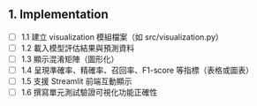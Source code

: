 ## 1. Implementation
- [ ] 1.1 建立 visualization 模組檔案（如 src/visualization.py）
- [ ] 1.2 載入模型評估結果與預測資料
- [ ] 1.3 顯示混淆矩陣（圖形化）
- [ ] 1.4 呈現準確率、精確率、召回率、F1-score 等指標（表格或圖表）
- [ ] 1.5 支援 Streamlit 前端互動顯示
- [ ] 1.6 撰寫單元測試驗證可視化功能正確性
